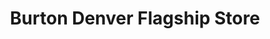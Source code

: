 ---
title: "Burton Denver Flagship Store"
url: /denver/burton-denver-flagship-store/
shop: outdoor
---